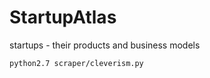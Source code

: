 # StartupAtlas
startups - their products and business models

```
python2.7 scraper/cleverism.py 
```